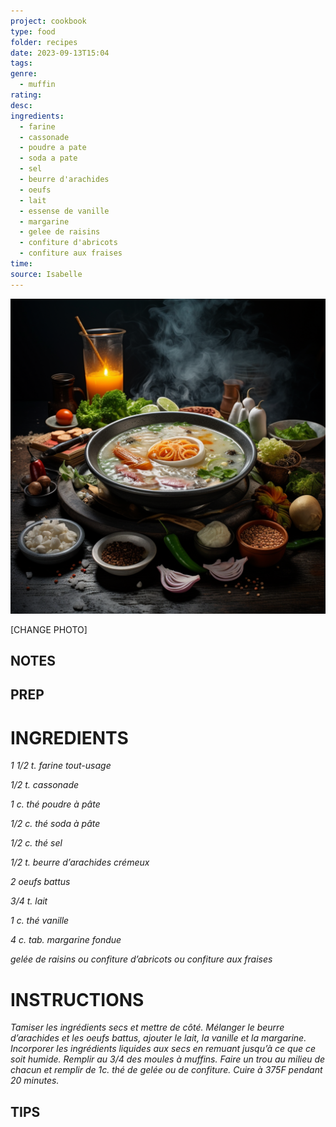 ```yaml
---
project: cookbook
type: food
folder: recipes
date: 2023-09-13T15:04
tags: 
genre:
  - muffin
rating: 
desc: 
ingredients:
  - farine
  - cassonade
  - poudre a pate
  - soda a pate
  - sel
  - beurre d'arachides
  - oeufs
  - lait
  - essense de vanille
  - margarine
  - gelee de raisins
  - confiture d'abricots
  - confiture aux fraises
time: 
source: Isabelle
---
```


![IMAGE](_default.png)


[CHANGE PHOTO]


## NOTES




## PREP


# INGREDIENTS

_1 1/2 t. farine tout-usage_

_1/2 t. cassonade_

_1 c. thé poudre à pâte_

_1/2 c. thé soda à pâte_

_1/2 c. thé sel_

_1/2 t. beurre d’arachides crémeux_

_2 oeufs battus_

_3/4 t. lait_

_1 c. thé vanille_

_4 c. tab. margarine fondue_

_gelée de raisins ou confiture_
_d’abricots ou confiture aux fraises_



# INSTRUCTIONS

_Tamiser les ingrédients secs et mettre de côté._
_Mélanger le beurre d’arachides et les oeufs_
_battus, ajouter le lait, la vanille et la margarine._
_Incorporer les ingrédients liquides aux secs_
_en remuant jusqu’à ce que ce soit humide. Remplir_
_au 3/4 des moules à muffins. Faire un trou_
_au milieu de chacun et remplir de 1c. thé de_
_gelée ou de confiture. Cuire à 375F pendant_
_20 minutes._



## TIPS



